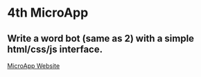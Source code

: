 # 4th MicroApp

## Write a word bot (same as 2) with a simple html/css/js interface.

<a href="https://lakshminarayanan2003.github.io/Kriyadocs-PreInternship/microapps/DictionaryWebsite/">MicroApp Website</a>
